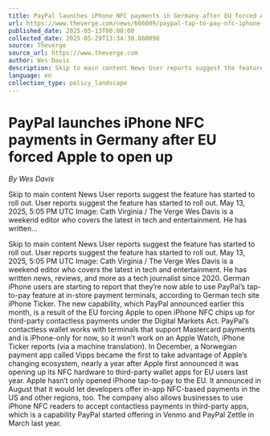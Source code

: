 ```yaml
---
title: PayPal launches iPhone NFC payments in Germany after EU forced Apple to open up
url: https://www.theverge.com/news/666009/paypal-tap-to-pay-nfc-iphone-eu-dma
published_date: 2025-05-13T00:00:00
collected_date: 2025-05-29T13:34:30.860098
source: Theverge
source_url: https://www.theverge.com
author: Wes Davis
description: Skip to main content News User reports suggest the feature has started to roll out. User reports suggest the feature has started to roll out. May 13, 2025, 5:05 PM UTC Image: Cath Virginia / The Verge Wes Davis is a weekend editor who covers the latest in tech and entertainment. He has written...
language: en
collection_type: policy_landscape
---
```


# PayPal launches iPhone NFC payments in Germany after EU forced Apple to open up

*By Wes Davis*

Skip to main content News User reports suggest the feature has started to roll out. User reports suggest the feature has started to roll out. May 13, 2025, 5:05 PM UTC Image: Cath Virginia / The Verge Wes Davis is a weekend editor who covers the latest in tech and entertainment. He has written...

Skip to main content News User reports suggest the feature has started to roll out. User reports suggest the feature has started to roll out. May 13, 2025, 5:05 PM UTC Image: Cath Virginia / The Verge Wes Davis is a weekend editor who covers the latest in tech and entertainment. He has written news, reviews, and more as a tech journalist since 2020. German iPhone users are starting to report that they’re now able to use PayPal’s tap-to-pay feature at in-store payment terminals, according to German tech site iPhone Ticker. The new capability, which PayPal announced earlier this month, is a result of the EU forcing Apple to open iPhone NFC chips up for third-party contactless payments under the Digital Markets Act. PayPal’s contactless wallet works with terminals that support Mastercard payments and is iPhone-only for now, so it won’t work on an Apple Watch, iPhone Ticker reports (via a machine translation). In December, a Norwegian payment app called Vipps became the first to take advantage of Apple’s changing ecosystem, nearly a year after Apple first announced it was opening up its NFC hardware to third-party wallet apps for EU users last year. Apple hasn’t only opened iPhone tap-to-pay to the EU. It announced in August that it would let developers offer in-app NFC-based payments in the US and other regions, too. The company also allows businesses to use iPhone NFC readers to accept contactless payments in third-party apps, which is a capability PayPal started offering in Venmo and PayPal Zettle in March last year.